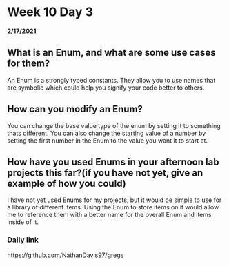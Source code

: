 # Week 10 Day 3
__2/17/2021__

## What is an Enum, and what are some use cases for them?

An Enum is a strongly typed constants. They allow you to use names that are symbolic which could help you signify your code better to others.

## How can you modify an Enum?

You can change the base value type of the enum by setting it to something thats different. You can also change the starting value of a number by setting the first number in the Enum to the value you want it to start at.

## How have you used Enums in your afternoon lab projects this far?(if you have not yet, give an example of how you could)

I have not yet used Enums for my projects, but it would be simple to use for a library of different items. Using the Enum to store items on it would allow me to reference them with a better name for the overall Enum and items inside of it.

### Daily link
https://github.com/NathanDavis97/gregs 